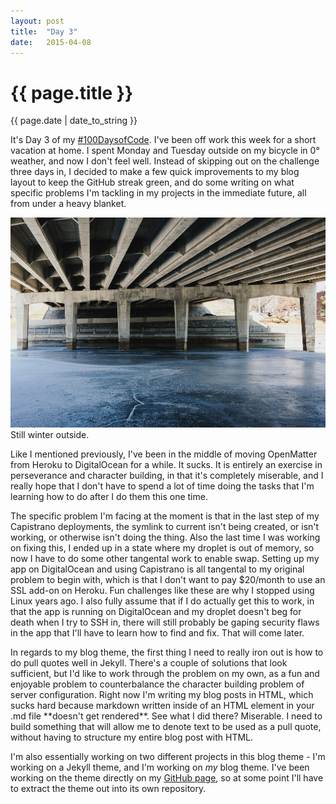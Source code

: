 ```yaml
---
layout: post
title:  "Day 3"
date:   2015-04-08
---
```


<div class="header">
  <div class="post-image"  style="background-image: url('/assets/day-003.jpg');">
  </div>
  <div class="post-data">
    <h1>{{ page.title }}</h1>
    <p class="meta">{{ page.date | date_to_string }}</p>
  </div>
</div>


<div class="center">
  <p>
    It's Day 3 of my <a href="http://lydia.cool/2015/04/06/the-100-day-project/">#100DaysofCode</a>. I've been off work this week for a short vacation at home. I spent Monday and Tuesday outside on my bicycle in 0&deg; weather, and now I don't feel well. Instead of skipping out on the challenge three days in, I decided to make a few quick improvements to my blog layout to keep the GitHub streak green, and do some writing on what specific problems I'm tackling in my projects in the immediate future, all from under a heavy blanket.
  </p>
</div>
<div class="pull-left">
  <img src="/assets/day-003-bridge.jpg">
  <span class="attribution">Still winter outside.</span>
</div>
<div class="center">
  <p>
    Like I mentioned previously, I've been in the middle of moving OpenMatter from Heroku to DigitalOcean for a while. It sucks. It is entirely an exercise in perseverance and character building, in that it's completely miserable, and I really hope that I don't have to spend a lot of time doing the tasks that I'm learning how to do after I do them this one time.
  </p>
  <p>
    The specific problem I'm facing at the moment is that in the last step of my Capistrano deployments, the symlink to current isn't being created, or isn't working, or otherwise isn't doing the thing. Also the last time I was working on fixing this, I ended up in a state where my droplet is out of memory, so now I have to do some other tangental work to enable swap. Setting up my app on DigitalOcean and using Capistrano is all tangental to my original problem to begin with, which is that I don't want to pay $20/month to use an SSL add-on on Heroku. Fun challenges like these are why I stopped using Linux years ago. I also fully assume that if I do actually get this to work, in that the app is running on DigitalOcean and my droplet doesn't beg for death when I try to SSH in, there will still probably be gaping security flaws in the app that I'll have to learn how to find and fix. That will come later.
  </p>
  <p>
    In regards to my blog theme, the first thing I need to really iron out is how to do pull quotes well in Jekyll. There's a couple of solutions that look sufficient, but I'd like to work through the problem on my own, as a fun and enjoyable problem to counterbalance the character building problem of server configuration. Right now I'm writing my blog posts in HTML, which sucks hard because markdown written inside of an HTML element in your .md file **doesn't get rendered**. See what I did there? Miserable. I need to build something that will allow me to denote text to be used as a pull quote, without having to structure my entire blog post with HTML.
  </p>
  <p>
    I'm also essentially working on two different projects in this blog theme - I'm working on a Jekyll theme, and I'm working on <i>my</i> blog theme. I've been working on the theme directly on my <a href="https://github.com/funionnn/funionnn.github.io">GitHub page</a>, so at some point I'll have to extract the theme out into its own repository.
  </p>
  <p>

  </p>
</div>
